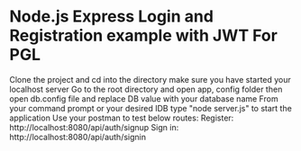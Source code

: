 # Node.js Express Login and Registration example with JWT For PGL
Clone the project and cd into the directory
make sure you have started your localhost server
Go to the root directory and open app, config folder then open db.config file and replace DB value with your database name
From your command prompt or your desired IDB type "node server.js" to start the application
Use your postman to test below routes:
Register: http://localhost:8080/api/auth/signup
Sign in: http://localhost:8080/api/auth/signin

